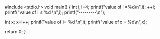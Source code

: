 #include <stdio.h>
void main()
{
int i;
i=4;
printf("value of i =%d\n",i);
++i;
printf("value of i is %d \n",i);
printf("---------\n");

int x;
x=i++;
printf("value of i= %d \n",i);
printf("value of x = %d\n",x);

return 0;
}
